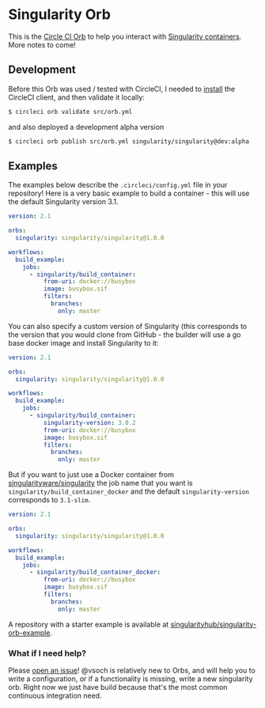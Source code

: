 # Singularity Orb

This is the [Circle CI Orb](https://circleci.com/orbs/registry/) to help you 
interact with [Singularity containers](https://www.github.com/sylabs/singularity).
More notes to come!

## Development

Before this Orb was used / tested with CircleCI, I needed to [install](https://circleci.com/docs/2.0/creating-orbs/)
the CircleCI client, and then validate it locally:

```bash
$ circleci orb validate src/orb.yml
```

and also deployed a development alpha version

```bash
$ circleci orb publish src/orb.yml singularity/singularity@dev:alpha
```

## Examples

The examples below describe the `.circleci/config.yml` file in your repository!
Here is a very basic example to build a container - this will use the
default Singularity version 3.1.

```yaml
version: 2.1

orbs:
  singularity: singularity/singularity@1.0.0

workflows:
  build_example:
    jobs:
      - singularity/build_container:
          from-uri: docker://busybox 
          image: busybox.sif 
          filters:
            branches:
              only: master
```

You can also specify a custom version of Singularity (this corresponds to
the version that you would clone from GitHub - the builder will use a go
base docker image and install Singularity to it:

```yaml
version: 2.1

orbs:
  singularity: singularity/singularity@1.0.0

workflows:
  build_example:
    jobs:
      - singularity/build_container:
          singularity-version: 3.0.2
          from-uri: docker://busybox 
          image: busybox.sif 
          filters:
            branches:
              only: master
```

But if you want to just use a Docker container from [singularityware/singularity](https://hub.docker.com/r/singularityware/singularity/tags)
the job name that you want is `singularity/build_container_docker` and the default `singularity-version` corresponds to `3.1-slim`.

```yaml
version: 2.1

orbs:
  singularity: singularity/singularity@1.0.0

workflows:
  build_example:
    jobs:
      - singularity/build_container_docker:
          from-uri: docker://busybox 
          image: busybox.sif 
          filters:
            branches:
              only: master
```

A repository with a starter example is available at 
[singularityhub/singularity-orb-example](https://github.com/singularityhub/singularity-orb-example).

### What if I need help?

Please [open an issue](https://www.github.com/singularityhub/singularity-orb)!
@vsoch is relatively new to Orbs, and will help you to write a configuration,
or if a functionality is missing, write a new singularity orb. Right now
we just have build because that's the most common continuous integration need.
